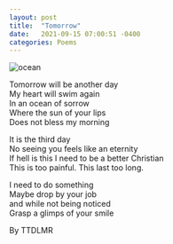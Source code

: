 ```yaml
---
layout: post
title:  "Tomorrow"
date:   2021-09-15 07:00:51 -0400
categories: Poems
---
```

![ocean](https://i.pinimg.com/280x280_RS/6c/16/14/6c161428e7b1c80bdd19d55c8329f50e.jpg)<br>

Tomorrow will be another day <br>
My heart will swim again <br>
In an ocean of sorrow <br>
Where the sun of your lips <br>
Does not bless my morning <br>

It is the third day <br>
No seeing you feels like an eternity <br>
If hell is this I need to be a better Christian <br>
This is too painful. This last too long. <br>

I need to do something <br>
Maybe drop by your job <br> 
and while not being noticed <br>
Grasp a glimps of your smile <br>

By TTDLMR
